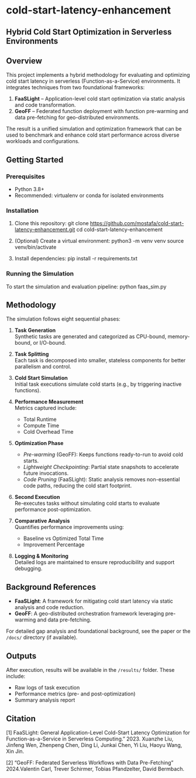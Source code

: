 # cold-start-latency-enhancement

Hybrid Cold Start Optimization in Serverless Environments
----------------------------------------------------------

Overview
--------
This project implements a hybrid methodology for evaluating and optimizing cold start latency in serverless (Function-as-a-Service) environments. It integrates techniques from two foundational frameworks:

1. **FaaSLight** – Application-level cold start optimization via static analysis and code transformation.
2. **GeoFF** – Federated function deployment with function pre-warming and data pre-fetching for geo-distributed environments.

The result is a unified simulation and optimization framework that can be used to benchmark and enhance cold start performance across diverse workloads and configurations.

Getting Started
---------------
### Prerequisites
- Python 3.8+
- Recommended: virtualenv or conda for isolated environments

### Installation
1. Clone this repository:
git clone https://github.com/mostafa/cold-start-latency-enhancement.git
cd cold-start-latency-enhancement


2. (Optional) Create a virtual environment:
python3 -m venv venv
source venv/bin/activate

3. Install dependencies:
pip install -r requirements.txt


### Running the Simulation
To start the simulation and evaluation pipeline:
python faas_sim.py

Methodology
-----------
The simulation follows eight sequential phases:

1. **Task Generation**  
   Synthetic tasks are generated and categorized as CPU-bound, memory-bound, or I/O-bound.

2. **Task Splitting**  
   Each task is decomposed into smaller, stateless components for better parallelism and control.

3. **Cold Start Simulation**  
   Initial task executions simulate cold starts (e.g., by triggering inactive functions).

4. **Performance Measurement**  
   Metrics captured include:
   - Total Runtime
   - Compute Time
   - Cold Overhead Time

5. **Optimization Phase**  
   - *Pre-warming* (GeoFF): Keeps functions ready-to-run to avoid cold starts.
   - *Lightweight Checkpointing*: Partial state snapshots to accelerate future invocations.
   - *Code Pruning* (FaaSLight): Static analysis removes non-essential code paths, reducing the cold start footprint.

6. **Second Execution**  
   Re-executes tasks without simulating cold starts to evaluate performance post-optimization.

7. **Comparative Analysis**  
   Quantifies performance improvements using:
   - Baseline vs Optimized Total Time
   - Improvement Percentage

8. **Logging & Monitoring**  
   Detailed logs are maintained to ensure reproducibility and support debugging.

Background References
---------------------
- **FaaSLight**: A framework for mitigating cold start latency via static analysis and code reduction.  
- **GeoFF**: A geo-distributed orchestration framework leveraging pre-warming and data pre-fetching.

For detailed gap analysis and foundational background, see the paper or the `/docs/` directory (if available).

Outputs
-------
After execution, results will be available in the `/results/` folder. These include:
- Raw logs of task execution
- Performance metrics (pre- and post-optimization)
- Summary analysis report

Citation
--------
[1] FaaSLight: General Application-Level Cold-Start Latency Optimization for Function-as-a-Service in Serverless Computing.”  2023. Xuanzhe Liu, Jinfeng Wen, Zhenpeng Chen, Ding Li, Junkai Chen, Yi Liu, Haoyu Wang, Xin Jin. 

[2]	“GeoFF: Federated Serverless Workflows with Data Pre-Fetching” 2024.Valentin Carl, Trever Schirmer, Tobias Pfandzelter, David Bermbach.
